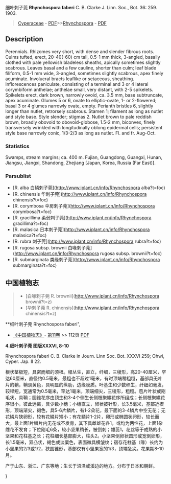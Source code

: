 细叶刺子莞 **Rhynchospora faberi** C. B. Clarke J. Linn. Soc., Bot. 36: 259. 1903.

> [Cyperaceae](http://www.iplant.cn/info/Cyperaceae?t=foc) - [PDF](http://www.iplant.cn/foc/pdf/Cyperaceae.pdf)>>[Rhynchospora](http://www.iplant.cn/info/Rhynchospora?t=foc) - [PDF](http://www.iplant.cn/foc/pdf/Rhynchospora.pdf)

## Description

Perennials. Rhizomes very short, with dense and slender fibrous roots. Culms tufted, erect, 20-40(-60) cm tall, 0.5-1 mm thick, 3-angled, basally clothed with pale yellowish bladeless sheaths, apically sometimes slightly scabrous. Leaves basal and a few cauline, shorter than culm; leaf blade filiform, 0.5-1 mm wide, 3-angled, sometimes slightly scabrous, apex finely acuminate. Involucral bracts leaflike or setaceous, sheathing. Inflorescences paniculate, consisting of a terminal and 3 or 4 lateral corymbiform anthelae; anthelae small, very distant, with 2-5 spikelets. Spikelets erect, dark brown, narrowly ovoid, ca. 3.5 mm, base subtruncate, apex acuminate. Glumes 5 or 6, ovate to elliptic-ovate, 1- or 2-flowered; basal 3 or 4 glumes narrowly ovate, empty. Perianth bristles 6, slightly longer than nutlet, retrorsely scabrous. Stamen 1; filament as long as nutlet and style base. Style slender; stigmas 2. Nutlet brown to pale reddish brown, broadly obovoid to obovoid-globose, 1.5-2 mm, biconvex, finely transversely wrinkled with longitudinally oblong epidermal cells; persistent style base narrowly conic, 1/3-2/3 as long as nutlet. Fl. and fr. Aug-Oct.

### Statistics
Swamps, stream margins; ca. 400 m. Fujian, Guangdong, Guangxi, Hunan, Jiangsu, Jiangxi, Shandong, Zhejiang [Japan, Korea, Russia (Far East)].



### Parsublist

* [R.  alba  白鳞刺子莞](http://www.iplant.cn/info/Rhynchospora alba?t=foc)
* [R.  chinensis  华刺子莞](http://www.iplant.cn/info/Rhynchospora chinensis?t=foc)
* [R.  corymbosa  伞房刺子莞](http://www.iplant.cn/info/Rhynchospora corymbosa?t=foc)
* [R.  gracillima  柔弱刺子莞](http://www.iplant.cn/info/Rhynchospora gracillima?t=foc)
* [R.  malasica  日本刺子莞](http://www.iplant.cn/info/Rhynchospora malasica?t=foc)
* [R.  rubra  刺子莞](http://www.iplant.cn/info/Rhynchospora rubra?t=foc)
* [R.  rugosa subsp. brownii  白喙刺子莞](http://www.iplant.cn/info/Rhynchospora rugosa subsp. brownii?t=foc)
* [R.  submarginata  类缘刺子莞](http://www.iplant.cn/info/Rhynchospora submarginata?t=foc)

## 中国植物志

> * [白喙刺子莞  R.  brownii](http://www.iplant.cn/info/Rhynchospora brownii?t=z)
> * [华刺子莞  R.  chinensis](http://www.iplant.cn/info/Rhynchospora chinensis?t=z)


**细叶刺子莞 Rhynchospora faberi",



* [《中国植物志》](http://www.iplant.cn/frps)- [第11卷](http://www.iplant.cn/frps/vol/11) >> 112页 [PDF](http://www.iplant.cn/frps/pdf/11/112.pdf)


**4.细叶刺子莞 图版XXXVI, 8-10**

Rhynchospora faberi C. B. Clarke in Journ. Linn Soc. Bot. XXXVI 259; Ohwi, Cyper. Jap. II 22.

根状茎极短，具密而细的须根。稈丛生，直立，纤细，三稜形，高20-40厘米，罕达60厘米，直径约0.5毫米，最粗也不超过1毫米，有时顶端稍粗糙，基部具无叶片的鞘，鞘淡黄色，具明显的纵肋，边缘膜质。叶基生和少数稈生，纤细如毫发，较稈短，宽通常为0.5毫米，罕达1毫米，顶端细尖，三稜形，粗糙。苞片叶状或刚毛状，具鞘；圆锥花序由顶生和3-4个侧生长侧枝聚繖花序所组成；长侧枝聚繖花序很小，彼此远离，具少数小穗；小穗直立，卵状披针形，长3.5毫米，基部近楔形，顶端渐尖，褐色，具5-6片鳞片，有1-2朵花，最下面的3-4鳞片中空无花；无花鳞片狭卵形，较有花鳞片短小；有花鳞片1-2片，卵形或椭圆状卵形，较长而大，最上面1片鳞片内无花或不发育，其下具雌雄花各1，或均为两性花，上面1朵雌花不发育；下位刚毛6条，较小坚果稍长，被倒刺；雄蕊1，花丝等于成熟的小坚果和花柱基之长；花柱细长基部膨大，柱头2。小坚果倒卵状圆形或宽倒卵形，长1.5毫米，双凸状，褐色或淡栗色，表面微具横皱纹；宿存花柱基（喙）长约为小坚果的2/3或1/2，狭圆锥形，基部仅有小坚果宽的1/3，顶端急尖。花果期8-10月。

产于山东、浙江、广东等地；生长于沼泽或溪边的地方。分布于日本和朝鲜。



}